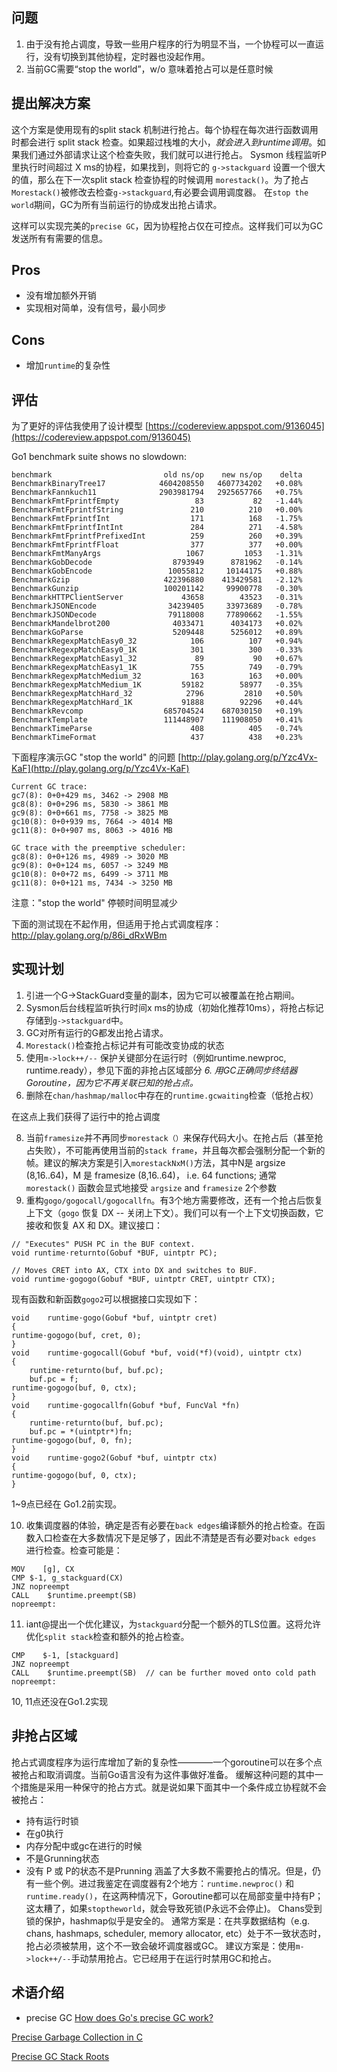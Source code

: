 ## 问题

 1. 由于没有抢占调度，导致一些用户程序的行为明显不当，一个协程可以一直运行，没有切换到其他协程，定时器也没起作用。
 2. 当前GC需要“stop the world”，w/o 意味着抢占可以是任意时候

## 提出解决方案
这个方案是使用现有的split stack 机制进行抢占。每个协程在每次进行函数调用时都会进行 split stack 检查。如果超过栈堆的大小，*就会进入到runtime调用*。如果我们通过外部请求让这个检查失败，我们就可以进行抢占。
Sysmon 线程监听P里执行时间超过 X ms的协程，如果找到，则将它的 ``` g->stackguard ``` 设置一个很大的值，那么在下一次split stack 检查协程的时候调用 ``` morestack() ```。为了抢占```Morestack()```被修改去检查```g->stackguard```,有必要会调用调度器。
在```stop the world```期间，GC为所有当前运行的协成发出抢占请求。

这样可以实现完美的```precise GC```，因为协程抢占仅在可控点。这样我们可以为GC发送所有有需要的信息。

## Pros
* 没有增加额外开销
* 实现相对简单，没有信号，最小同步

## Cons
* 增加```runtime```的复杂性

## 评估
为了更好的评估我使用了设计模型
[https://codereview.appspot.com/9136045](https://codereview.appspot.com/9136045)

Go1 benchmark suite shows no slowdown:
```
benchmark                         old ns/op    new ns/op    delta
BenchmarkBinaryTree17            4604208550   4607734202   +0.08%
BenchmarkFannkuch11              2903981794   2925657766   +0.75%
BenchmarkFmtFprintfEmpty                 83           82   -1.44%
BenchmarkFmtFprintfString               210          210   +0.00%
BenchmarkFmtFprintfInt                  171          168   -1.75%
BenchmarkFmtFprintfIntInt               284          271   -4.58%
BenchmarkFmtFprintfPrefixedInt          259          260   +0.39%
BenchmarkFmtFprintfFloat                377          377   +0.00%
BenchmarkFmtManyArgs                   1067         1053   -1.31%
BenchmarkGobDecode                  8793949      8781962   -0.14%
BenchmarkGobEncode                 10055812     10144175   +0.88%
BenchmarkGzip                     422396880    413429581   -2.12%
BenchmarkGunzip                   100201142     99900778   -0.30%
BenchmarkHTTPClientServer             43658        43523   -0.31%
BenchmarkJSONEncode                34239405     33973689   -0.78%
BenchmarkJSONDecode                79118008     77890662   -1.55%
BenchmarkMandelbrot200              4033471      4034173   +0.02%
BenchmarkGoParse                    5209448      5256012   +0.89%
BenchmarkRegexpMatchEasy0_32            106          107   +0.94%
BenchmarkRegexpMatchEasy0_1K            301          300   -0.33%
BenchmarkRegexpMatchEasy1_32             89           90   +0.67%
BenchmarkRegexpMatchEasy1_1K            755          749   -0.79%
BenchmarkRegexpMatchMedium_32           163          163   +0.00%
BenchmarkRegexpMatchMedium_1K         59182        58977   -0.35%
BenchmarkRegexpMatchHard_32            2796         2810   +0.50%
BenchmarkRegexpMatchHard_1K           91888        92296   +0.44%
BenchmarkRevcomp                  685704524    687030150   +0.19%
BenchmarkTemplate                 111448907    111908050   +0.41%
BenchmarkTimeParse                      408          405   -0.74%
BenchmarkTimeFormat                     437          438   +0.23%
```

下面程序演示GC "stop the world" 的问题
[http://play.golang.org/p/Yzc4Vx-KaF](http://play.golang.org/p/Yzc4Vx-KaF)
```
Current GC trace:
gc7(8): 0+0+429 ms, 3462 -> 2908 MB
gc8(8): 0+0+296 ms, 5830 -> 3861 MB
gc9(8): 0+0+661 ms, 7758 -> 3825 MB
gc10(8): 0+0+939 ms, 7664 -> 4014 MB
gc11(8): 0+0+907 ms, 8063 -> 4016 MB

GC trace with the preemptive scheduler:
gc8(8): 0+0+126 ms, 4989 -> 3020 MB
gc9(8): 0+0+124 ms, 6057 -> 3249 MB
gc10(8): 0+0+72 ms, 6499 -> 3711 MB
gc11(8): 0+0+121 ms, 7434 -> 3250 MB
```

注意："stop the world" 停顿时间明显减少

下面的测试现在不起作用，但适用于抢占式调度程序：
[http://play.golang.org/p/86i_dRxWBm
](http://play.golang.org/p/86i_dRxWBm)

## 实现计划

 1. 引进一个G->StackGuard变量的副本，因为它可以被覆盖在抢占期间。
 2. Sysmon后台线程监听执行时间x ms的协成（初始化推荐10ms），将抢占标记存储到```g->stackguard```中。
 3. GC对所有运行的G都发出抢占请求。
 4. ```Morestack()```检查抢占标记并有可能改变协成的状态
 5. 使用```m->lock++/--``` 保护关键部分在运行时（例如runtime.newproc, runtime.ready），参见下面的非抢占区域部分
 *6. 用GC正确同步终结器Goroutine，因为它不再关联已知的抢占点。*
 7. 删除在```chan/hashmap/malloc```中存在的```runtime.gcwaiting```检查（低抢占权）
 
 在这点上我们获得了运行中的抢占调度

 8. 当前```framesize```并不再同步```morestack（）```来保存代码大小。在抢占后（甚至抢占失败），不可能再使用当前的```stack frame```，并且每次都会强制分配一个新的帧。建议的解决方案是引入```morestackNxM()```方法，其中N是 argsize (8,16..64)，M 是 framesize (8,16..64)， i.e. 64 functions; 通常 ```morestack()``` 函数会显式地接受 ```argsize``` and ```framesize``` 2个参数
 9. 重构```gogo/gogocall/gogocallfn```。有3个地方需要修改，还有一个抢占后恢复上下文（```gogo``` 恢复 DX -- 关闭上下文）。我们可以有一个上下文切换函数，它接收和恢复 AX 和 DX。建议接口：
```
// "Executes" PUSH PC in the BUF context.
void runtime·returnto(Gobuf *BUF, uintptr PC);

// Moves CRET into AX, CTX into DX and switches to BUF.
void runtime·gogogo(Gobuf *BUF, uintptr CRET, uintptr CTX);
```
现有函数和新函数```gogo2```可以根据接口实现如下：
```
void	runtime·gogo(Gobuf *buf, uintptr cret)
{
runtime·gogogo(buf, cret, 0);
}
void	runtime·gogocall(Gobuf *buf, void(*f)(void), uintptr ctx)
{
	runtime·returnto(buf, buf.pc);
	buf.pc = f;
runtime·gogogo(buf, 0, ctx);
}
void	runtime·gogocallfn(Gobuf *buf, FuncVal *fn)
{
	runtime·returnto(buf, buf.pc);
	buf.pc = *(uintptr*)fn;
runtime·gogogo(buf, 0, fn);
}
void	runtime·gogo2(Gobuf *buf, uintptr ctx)
{
runtime·gogogo(buf, 0, ctx);
}
```
1~9点已经在 Go1.2前实现。

 10. 收集调度器的体验，确定是否有必要在```back edges```编译额外的抢占检查。在函数入口检查在大多数情况下是足够了，因此不清楚是否有必要对```back edges``` 进行检查。检查可能是：
 ```
 MOV	[g], CX
CMP	$-1, g_stackguard(CX)
JNZ	nopreempt
CALL	$runtime.preempt(SB)
nopreempt:
 ```
 
 11. iant@提出一个优化建议，为```stackguard```分配一个额外的TLS位置。这将允许优化```split stack```检查和额外的抢占检查。
 ```
 CMP	$-1, [stackguard]
JNZ	nopreempt
CALL	$runtime.preempt(SB)  // can be further moved onto cold path
nopreempt:
 ```
 10, 11点还没在Go1.2实现
 
 

 
 ## 非抢占区域
 抢占式调度程序为运行库增加了新的复杂性————一个goroutine可以在多个点被抢占和取消调度。当前Go语言没有为这件事做好准备。
 缓解这种问题的其中一个措施是采用一种保守的抢占方式。就是说如果下面其中一个条件成立协程就不会被抢占：
 * 持有运行时锁
 * 在g0执行
 * 内存分配中或gc在进行的时候
 * 不是Grunning状态
 * 没有 P 或 P的状态不是Prunning
 涵盖了大多数不需要抢占的情况。但是，仍有一些个例。进过我鉴定在调度器有2个地方：```runtime.newproc()``` 和 ```runtime.ready()```，在这两种情况下，Goroutine都可以在局部变量中持有P；这太糟了，如果```stoptheworld```，就会导致死锁(P永远不会停止)。
Chans受到锁的保护，hashmap似乎是安全的。
通常方案是：在共享数据结构（e.g. chans, hashmaps, scheduler, memory allocator, etc）处于不一致状态时，抢占必须被禁用，这个不一致会破坏调度器或GC。
建议方案是：使用```m->lock++/--```手动禁用抢占。它已经用于在运行时禁用GC和抢占。
 
 
## 术语介绍
*  precise GC
[How does Go's precise GC work?](https://stackoverflow.com/questions/26422896/how-does-gos-precise-gc-work)

[Precise Garbage Collection in C](https://www2.cs.arizona.edu/~collberg/Teaching/553/2011/Resources/pankhuri-slides.pdf)

[Precise GC Stack Roots](https://docs.google.com/document/d/13v_u3UrN2pgUtPnH4y-qfmlXwEEryikFu0SQiwk35SA/pub)

